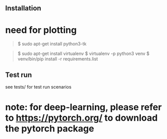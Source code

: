 ## Installation

# need for plotting
>$ sudo apt-get install python3-tk


>$ sudo apt-get install virtualenv
>$ virtualenv -p python3 venv 
>$ venv/bin/pip install -r requirements.list

## Test run
see tests/ for test run scenarios

# note: for deep-learning, please refer to https://pytorch.org/ to download the pytorch package
